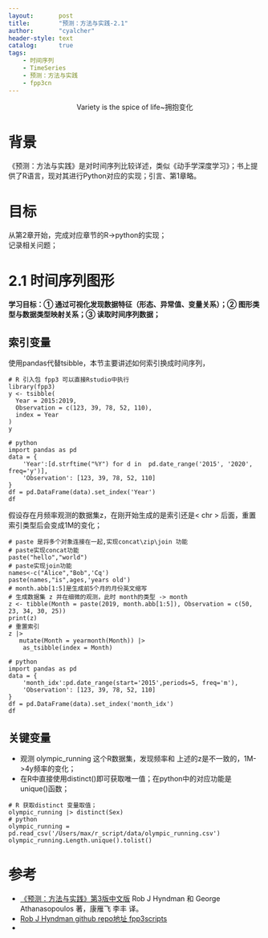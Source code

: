 ```yaml
---
layout:       post
title:        "预测：方法与实践-2.1"
author:       "cyalcher"
header-style: text
catalog:      true
tags:
    - 时间序列
    - TimeSeries
    - 预测：方法与实践
    - fpp3cn
---
```

<p align="center"> Variety is the spice of life~拥抱变化 </p>

# 背景
《预测：方法与实践》是对时间序列比较详述，类似《动手学深度学习》；书上提供了R语言，现对其进行Python对应的实现；引言、第1章略。

# 目标
从第2章开始，完成对应章节的R->python的实现；<br>
记录相关问题；<br>
# 2.1 时间序列图形
**学习目标：① 通过可视化发现数据特征（形态、异常值、变量关系）；② 图形类型与数据类型映射关系；③ 读取时间序列数据；**
## 索引变量
使用pandas代替tsibble，本节主要讲述如何索引换成时间序列，
```
# R 引入包 fpp3 可以直接Rstudio中执行
library(fpp3)
y <- tsibble(
  Year = 2015:2019,
  Observation = c(123, 39, 78, 52, 110),
  index = Year
)
y
```
```
# python 
import pandas as pd
data = {
    'Year':[d.strftime("%Y") for d in  pd.date_range('2015', '2020', freq='y')],
    'Observation': [123, 39, 78, 52, 110]
}
df = pd.DataFrame(data).set_index('Year')
df
```
假设存在月频率观测的数据集z，在刚开始生成的是索引还是< chr > 后面，重置索引类型后会变成1M的变化；
```
# paste 是将多个对象连接在一起,实现concat\zip\join 功能
# paste实现concat功能
paste("hello","world")
# paste实现join功能
names<-c("Alice","Bob",'Cq')
paste(names,"is",ages,'years old')
# month.abb[1:5]是生成前5个月的月份英文缩写
# 生成数据集 z 并在细微的观测，此时 month的类型 -> month
z <- tibble(Month = paste(2019, month.abb[1:5]), Observation = c(50, 23, 34, 30, 25))
print(z)
# 重置索引
z |>
   mutate(Month = yearmonth(Month)) |>
    as_tsibble(index = Month)

# python
import pandas as pd
data = {
    'month_idx':pd.date_range(start='2015',periods=5, freq='m'),
    'Observation': [123, 39, 78, 52, 110]
}
df = pd.DataFrame(data).set_index('month_idx')
df
```
## 关键变量
* 观测 olympic_running 这个R数据集，发现频率和 上述的z是不一致的，1M->4y频率的变化；
* 在R中直接使用distinct()即可获取唯一值；在python中的对应功能是 unique()函数；
```
# R 获取distinct 变量取值；
olympic_running |> distinct(Sex)
# python
olympic_running = pd.read_csv('/Users/max/r_script/data/olympic_running.csv')
olympic_running.Length.unique().tolist()
```


# 参考
* [《预测：方法与实践》第3版中文版](https://otexts.com/fpp3cn/tsibbles-cn.html) Rob J Hyndman 和 George Athanasopoulos 著，康雁飞 李丰 译。
* [ Rob J Hyndman github repo地址 fpp3scripts](https://github.com/robjhyndman/fpp3scripts/tree/main)
* 


